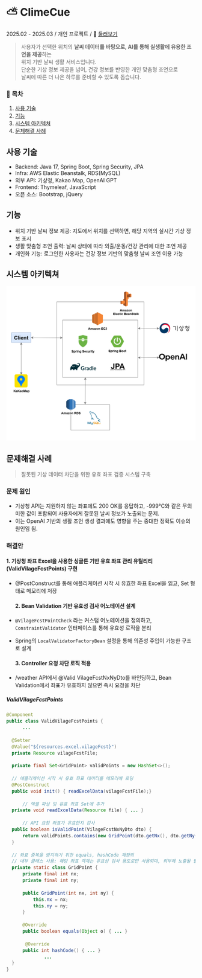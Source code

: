 # ⛅ ClimeCue
2025.02 - 2025.03  / 개인 프로젝트 / 
🔗 [둘러보기](http://52.79.253.184:8081/)

> 사용자가 선택한 위치의 **날씨 데이터를 바탕으로, AI를 통해 실생활에 유용한 조언을 제공**하는<br> 위치 기반 날씨 생활 서비스입니다. <br>단순한 기상 정보 제공을 넘어, 건강 정보를 반영한 개인 맞춤형 조언으로<br> 날씨에 따른 더 나은 하루를 준비할 수 있도록 돕습니다.

### 📝 목차
1. [사용 기술](#사용-기술)
2. [기능](#기능)
3. [시스템 아키텍쳐](#시스템-아키텍쳐)
4. [문제해결 사례](#문제해결-사례)


## 사용 기술
- Backend: Java 17, Spring Boot, Spring Security, JPA
- Infra: AWS Elastic Beanstalk, RDS(MySQL)
- 외부 API: 기상청, Kakao Map, OpenAI GPT
- Frontend: Thymeleaf, JavaScript
- 오픈 소스: Bootstrap, jQuery

## 기능
- 위치 기반 날씨 정보 제공: 지도에서 위치를 선택하면, 해당 지역의 실시간 기상 정보 표시
- 생활 맞춤형 조언 출력: 날씨 상태에 따라 외출/운동/건강 관리에 대한 조언 제공
- 개인화 기능: 로그인한 사용자는 건강 정보 기반의 맞춤형 날씨 조언 이용 가능

## 시스템 아키텍쳐
![ClimeCue_system.png](https://github.com/nanadoo99/ClimeCue/blob/master/ClimeCue_system.png)

## 문제해결 사례
> 잘못된 기상 데이터 차단을 위한 유효 좌표 검증 시스템 구축
  ### 문제 원인
  - 기상청 API는 지원하지 않는 좌표에도 200 OK를 응답하고, -999°C와 같은 무의미한 값이 포함되어 사용자에게 잘못된 날씨 정보가 노출되는 문제.
  - 이는 OpenAI 기반의 생활 조언 생성 결과에도 영향을 주는 중대한 정확도 이슈의 원인임 됨.

  ### 해결안
  #### 1. 기상청 좌표 Excel을 사용한 싱글톤 기반 유효 좌표 관리 유틸리티 (ValidVilageFcstPoints) 구현
- @PostConstruct를 통해 애플리케이션 시작 시 유효한 좌표 Excel을 읽고, Set<GridPoint> 형태로 메모리에 저장
  
  #### 2. Bean Validation 기반 유효성 검사 어노테이션 설계
- `@VilageFcstPointCheck` 라는 커스텀 어노테이션을 정의하고, `ConstraintValidator` 인터페이스를 통해 유효성 로직을 분리
- Spring의 `LocalValidatorFactoryBean` 설정을 통해 의존성 주입이 가능한 구조로 설계
  
  #### 3. Controller 요청 차단 로직 적용
- /weather API에서 @Valid VilageFcstNxNyDto를 바인딩하고, Bean Validation에서 좌표가 유효하지 않으면 즉시 요청을 차단

##### ValidVilageFcstPoints

  ```java
@Component
public class ValidVilageFcstPoints {
		...

    @Setter
    @Value("${resources.excel.vilageFcst}")
    private Resource vilageFcstFile;

    private final Set<GridPoint> validPoints = new HashSet<>();
    
    // 애플리케이션 시작 시 유효 좌표 데이터를 메모리에 로딩
    @PostConstruct 
    public void init() { readExcelData(vilageFcstFile);}
	
		// 엑셀 파싱 및 유효 좌표 Set에 추가 
    private void readExcelData(Resource file) { ... } 
		
		// API 요청 좌표가 유효한지 검사
    public boolean isValidPoint(VilageFcstNxNyDto dto) { 
        return validPoints.contains(new GridPoint(dto.getNx(), dto.getNy()));
    }

    // 좌표 중복을 방지하기 위한 equals, hashCode 재정의
    // 내부 클래스 사용: 해당 좌표 객체는 유효성 검사 용도로만 사용되며, 외부에 노출될 필요가 없기 때문
    private static class GridPoint {
        private final int nx;
        private final int ny;

        public GridPoint(int nx, int ny) {
            this.nx = nx;
            this.ny = ny;
        }

        @Override
        public boolean equals(Object o) { ... }
        
         @Override
        public int hashCode() { ... }
				...
    }
}

  ```
